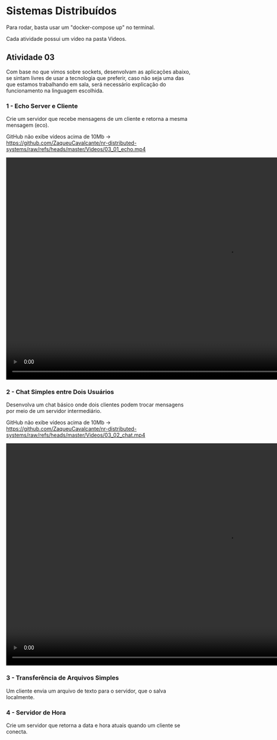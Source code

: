# Sistemas Distribuídos

Para rodar, basta usar um "docker-compose up" no terminal.

Cada atividade possui um vídeo na pasta Videos.

## Atividade 03

Com base no que vimos sobre sockets, desenvolvam as aplicações abaixo, se sintam livres de usar a tecnologia que preferir, caso não seja uma das que estamos trabalhando em sala, será necessário explicação do funcionamento na linguagem escolhida.

### 1 - Echo Server e Cliente
Crie um servidor que recebe mensagens de um cliente e retorna a mesma mensagem (eco).

GitHub não exibe vídeos acima de 10Mb -> https://github.com/ZaqueuCavalcante/nr-distributed-systems/raw/refs/heads/master/Videos/03_01_echo.mp4

<p align="center">
  <video src="./Videos/03_01_echo.mp4" height="600" style="display: block; margin: 0 auto" />
</p>

### 2 - Chat Simples entre Dois Usuários
Desenvolva um chat básico onde dois clientes podem trocar mensagens por meio de um servidor intermediário.

GitHub não exibe vídeos acima de 10Mb -> https://github.com/ZaqueuCavalcante/nr-distributed-systems/raw/refs/heads/master/Videos/03_02_chat.mp4

<p align="center">
  <video src="./Videos/03_02_chat.mp4" height="600" style="display: block; margin: 0 auto" />
</p>

### 3 - Transferência de Arquivos Simples
Um cliente envia um arquivo de texto para o servidor, que o salva localmente.

### 4 - Servidor de Hora
Crie um servidor que retorna a data e hora atuais quando um cliente se conecta.
